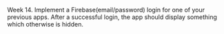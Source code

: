 Week 14. Implement a Firebase(email/password) login for one of your previous apps. After a successful login, the app should display something which otherwise is hidden.
